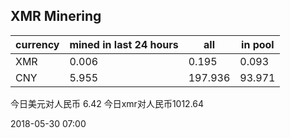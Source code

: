 ## XMR Minering

|currency|mined in last 24 hours|all|in pool|
|---|---|---|---|
|XMR|0.006|0.195|0.093|
|CNY|5.955|197.936|93.971|

今日美元对人民币 6.42	今日xmr对人民币1012.64


2018-05-30 07:00